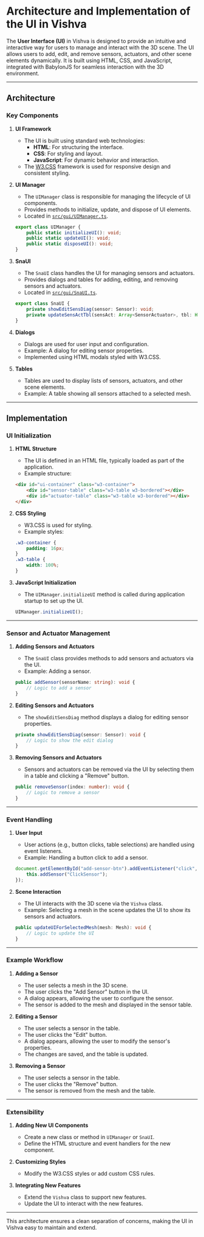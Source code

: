 # Architecture and Implementation of the UI in Vishva

The **User Interface (UI)** in Vishva is designed to provide an intuitive and interactive way for users to manage and interact with the 3D scene. The UI allows users to add, edit, and remove sensors, actuators, and other scene elements dynamically. It is built using HTML, CSS, and JavaScript, integrated with BabylonJS for seamless interaction with the 3D environment.

---

## Architecture

### Key Components

1. **UI Framework**
   - The UI is built using standard web technologies:
     - **HTML**: For structuring the interface.
     - **CSS**: For styling and layout.
     - **JavaScript**: For dynamic behavior and interaction.
   - The [W3.CSS](https://www.w3schools.com/w3css/) framework is used for responsive design and consistent styling.

2. **UI Manager**
   - The `UIManager` class is responsible for managing the lifecycle of UI components.
   - Provides methods to initialize, update, and dispose of UI elements.
   - Located in [`src/gui/UIManager.ts`](src/gui/UIManager.ts).

   ```ts
   export class UIManager {
       public static initializeUI(): void;
       public static updateUI(): void;
       public static disposeUI(): void;
   }
   ```

3. **SnaUI**
   - The `SnaUI` class handles the UI for managing sensors and actuators.
   - Provides dialogs and tables for adding, editing, and removing sensors and actuators.
   - Located in [`src/gui/SnaUI.ts`](src/gui/SnaUI.ts).

   ```ts
   export class SnaUI {
       private showEditSensDiag(sensor: Sensor): void;
       private updateSensActTbl(sensAct: Array<SensorActuator>, tbl: HTMLTableElement): void;
   }
   ```

4. **Dialogs**
   - Dialogs are used for user input and configuration.
   - Example: A dialog for editing sensor properties.
   - Implemented using HTML modals styled with W3.CSS.

5. **Tables**
   - Tables are used to display lists of sensors, actuators, and other scene elements.
   - Example: A table showing all sensors attached to a selected mesh.

---

## Implementation

### UI Initialization

1. **HTML Structure**
   - The UI is defined in an HTML file, typically loaded as part of the application.
   - Example structure:

   ```html
   <div id="ui-container" class="w3-container">
       <div id="sensor-table" class="w3-table w3-bordered"></div>
       <div id="actuator-table" class="w3-table w3-bordered"></div>
   </div>
   ```

2. **CSS Styling**
   - W3.CSS is used for styling.
   - Example styles:

   ```css
   .w3-container {
       padding: 16px;
   }
   .w3-table {
       width: 100%;
   }
   ```

3. **JavaScript Initialization**
   - The `UIManager.initializeUI` method is called during application startup to set up the UI.

   ```ts
   UIManager.initializeUI();
   ```

---

### Sensor and Actuator Management

1. **Adding Sensors and Actuators**
   - The `SnaUI` class provides methods to add sensors and actuators via the UI.
   - Example: Adding a sensor.

   ```ts
   public addSensor(sensorName: string): void {
       // Logic to add a sensor
   }
   ```

2. **Editing Sensors and Actuators**
   - The `showEditSensDiag` method displays a dialog for editing sensor properties.

   ```ts
   private showEditSensDiag(sensor: Sensor): void {
       // Logic to show the edit dialog
   }
   ```

3. **Removing Sensors and Actuators**
   - Sensors and actuators can be removed via the UI by selecting them in a table and clicking a "Remove" button.

   ```ts
   public removeSensor(index: number): void {
       // Logic to remove a sensor
   }
   ```

---

### Event Handling

1. **User Input**
   - User actions (e.g., button clicks, table selections) are handled using event listeners.
   - Example: Handling a button click to add a sensor.

   ```ts
   document.getElementById("add-sensor-btn").addEventListener("click", () => {
       this.addSensor("ClickSensor");
   });
   ```

2. **Scene Interaction**
   - The UI interacts with the 3D scene via the `Vishva` class.
   - Example: Selecting a mesh in the scene updates the UI to show its sensors and actuators.

   ```ts
   public updateUIForSelectedMesh(mesh: Mesh): void {
       // Logic to update the UI
   }
   ```

---

### Example Workflow

1. **Adding a Sensor**
   - The user selects a mesh in the 3D scene.
   - The user clicks the "Add Sensor" button in the UI.
   - A dialog appears, allowing the user to configure the sensor.
   - The sensor is added to the mesh and displayed in the sensor table.

2. **Editing a Sensor**
   - The user selects a sensor in the table.
   - The user clicks the "Edit" button.
   - A dialog appears, allowing the user to modify the sensor's properties.
   - The changes are saved, and the table is updated.

3. **Removing a Sensor**
   - The user selects a sensor in the table.
   - The user clicks the "Remove" button.
   - The sensor is removed from the mesh and the table.

---

### Extensibility

1. **Adding New UI Components**
   - Create a new class or method in `UIManager` or `SnaUI`.
   - Define the HTML structure and event handlers for the new component.

2. **Customizing Styles**
   - Modify the W3.CSS styles or add custom CSS rules.

3. **Integrating New Features**
   - Extend the `Vishva` class to support new features.
   - Update the UI to interact with the new features.

---

This architecture ensures a clean separation of concerns, making the UI in Vishva easy to maintain and extend.